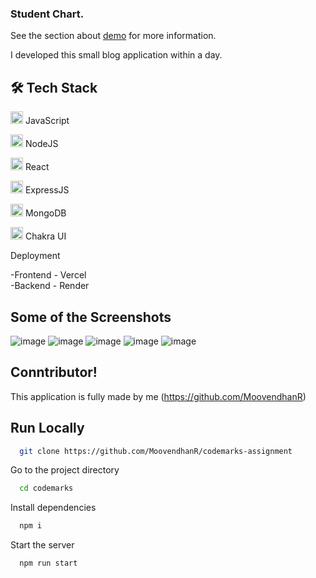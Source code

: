 ### Student Chart.

See the section about [demo](https://codemarks-assignment.vercel.app/) for more information.



I developed this small blog application  within a day.


## 🛠 Tech Stack <br/>
<img src="https://cdn-icons-png.flaticon.com/512/1199/1199124.png" width=20/> JavaScript

<img src="https://cdn-icons-png.flaticon.com/512/919/919825.png" width=20/> NodeJS

<img src="https://cdn-icons-png.flaticon.com/512/1126/1126012.png" width=20/> React


<img src="https://w7.pngwing.com/pngs/925/447/png-transparent-express-js-node-js-javascript-mongodb-node-js-text-trademark-logo-thumbnail.png" width=20/> ExpressJS

<img src="https://imgs.search.brave.com/twNPzAinl9qO4U8URFZBWpC1Dhld-pFLviROBcxcH3E/rs:fit:561:225:1/g:ce/aHR0cHM6Ly90c2Ux/Lm1tLmJpbmcubmV0/L3RoP2lkPU9JUC44/VDRoZHZEY2lCSk4w/QWZiZnh5a193SGFH/USZwaWQ9QXBp" width=20/> MongoDB


<img src="https://imgs.search.brave.com/TdMohCF5jDPE3Qgo94uj5PLnYQRKcFaGq4uklYKnKRI/rs:fit:200:225:1/g:ce/aHR0cHM6Ly90c2Uz/Lm1tLmJpbmcubmV0/L3RoP2lkPU9JUC5s/UmIwN04zNGhjc05L/dWZ4VldrRm9BQUFB/QSZwaWQ9QXBp" width=20/> Chakra UI



Deployment


-Frontend - Vercel<br/>
-Backend - Render


## Some of the Screenshots
![image](https://user-images.githubusercontent.com/87975437/233460653-8a7510c7-70b6-4cfc-8692-de367519d0b3.png)
![image](https://user-images.githubusercontent.com/87975437/233460675-37d441f3-4a14-400e-a7cd-4316de43f6ad.png)
![image](https://user-images.githubusercontent.com/87975437/233460700-58590a95-df91-486e-aff9-a57e1453b649.png)
![image](https://user-images.githubusercontent.com/87975437/233460731-16a1cf99-be04-46e4-8fb7-5f8c913d17cf.png)
![image](https://user-images.githubusercontent.com/87975437/233460748-82bb712e-862b-460e-8711-2315a13914b1.png)

## Conntributor!

This application is fully made by me 
(https://github.com/MoovendhanR)

## Run Locally

```bash
  git clone https://github.com/MoovendhanR/codemarks-assignment
```

Go to the project directory

```bash
  cd codemarks
```

Install dependencies

```bash
  npm i
```

Start the server

```bash
  npm run start
```






